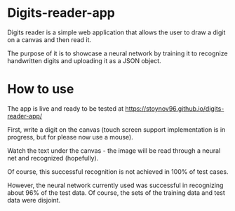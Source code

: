 # Digits-reader-app

Digits reader is a simple web application that allows the user to draw a digit on a canvas and then read it.

The purpose of it is to showcase a neural network by training it to recognize handwritten digits and uploading it as a JSON object.

# How to use

The app is live and ready to be tested at https://stoynov96.github.io/digits-reader-app/

First, write a digit on the canvas (touch screen support implementation is in progress, but for please now use a mouse).

Watch the text under the canvas - the image will be read through a neural net and recognized (hopefully).

Of course, this successful recognition is not achieved in 100% of test cases.

However, the neural network currently used was successful in recognizing about 96% of the test data.
Of course, the sets of the training data and test data were disjoint. 
